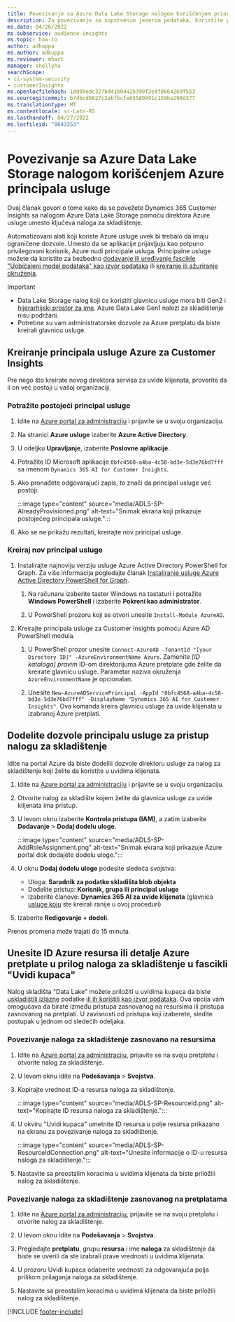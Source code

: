 ```yaml
---
title: Povezivanje sa Azure Data Lake Storage nalogom korišćenjem principala usluge
description: Za povezivanje sa sopstvenim jezerom podataka, koristite principala usluge Azure.
ms.date: 04/26/2022
ms.subservice: audience-insights
ms.topic: how-to
author: adkuppa
ms.author: adkuppa
ms.reviewer: mhart
manager: shellyha
searchScope:
- ci-system-security
- customerInsights
ms.openlocfilehash: 1dd99edc327bd41b0442b390f2e4f8664269f553
ms.sourcegitcommit: b7dbcd5627c2ebfbcfe65589991c159ba290d377
ms.translationtype: MT
ms.contentlocale: sr-Latn-RS
ms.lasthandoff: 04/27/2022
ms.locfileid: "8643353"
---
```

# <a name="connect-to-an-azure-data-lake-storage-account-by-using-an-azure-service-principal"></a>Povezivanje sa Azure Data Lake Storage nalogom korišćenjem Azure principala usluge

Ovaj članak govori o tome kako da se povežete Dynamics 365 Customer Insights sa nalogom Azure Data Lake Storage pomoću direktora Azure usluge umesto ključeva naloga za skladištenje. 

Automatizovani alati koji koriste Azure usluge uvek bi trebalo da imaju ograničene dozvole. Umesto da se aplikacije prijavljuju kao potpuno privilegovani korisnik, Azure nudi principale usluga. Principalne usluge možete da koristite za bezbedno [dodavanje ili uređivanje fascikle "Uobičajeni model podataka" kao izvor podataka](connect-common-data-model.md) ili [kreiranje ili ažuriranje okruženja](create-environment.md).

> [!IMPORTANT]
> - Data Lake Storage nalog koji će koristiti glavnicu usluge mora biti Gen2 i [hijerarhijski prostor za ime](/azure/storage/blobs/data-lake-storage-namespace). Azure Data Lake Gen1 nalozi za skladištenje nisu podržani.
> - Potrebne su vam administratorske dozvole za Azure pretplatu da biste kreirali glavnicu usluge.

## <a name="create-an-azure-service-principal-for-customer-insights"></a>Kreiranje principala usluge Azure za Customer Insights

Pre nego što kreirate novog direktora servisa za uvide klijenata, proverite da li on već postoji u vašoj organizaciji.

### <a name="look-for-an-existing-service-principal"></a>Potražite postojeći principal usluge

1. Idite na [Azure portal za administraciju](https://portal.azure.com) i prijavite se u svoju organizaciju.

2. Na stranici **Azure usluge** izaberite **Azure Active Directory**.

3. U odeljku **Upravljanje**, izaberite **Poslovne aplikacije**.

4. Potražite ID Microsoft aplikacije `0bfc4568-a4ba-4c58-bd3e-5d3e76bd7fff` sa imenom `Dynamics 365 AI for Customer Insights`.

5. Ako pronađete odgovarajući zapis, to znači da principal usluge već postoji. 
   
   :::image type="content" source="media/ADLS-SP-AlreadyProvisioned.png" alt-text="Snimak ekrana koji prikazuje postojećeg principala usluge.":::
   
6. Ako se ne prikažu rezultati, kreirajte nov principal usluge.

### <a name="create-a-new-service-principal"></a>Kreiraj nov principal usluge

1. Instalirajte najnoviju verziju usluge Azure Active Directory PowerShell for Graph. Za više informacija pogledajte članak [Instaliranje usluge Azure Active Directory PowerShell for Graph](/powershell/azure/active-directory/install-adv2).

   1. Na računaru izaberite taster Windows na tastaturi i potražite **Windows PowerShell** i izaberite **Pokreni kao administrator**.
   
   1. U PowerShell prozoru koji se otvori unesite `Install-Module AzureAD`.

2. Kreirajte principala usluge za Customer Insights pomoću Azure AD PowerShell modula.

   1. U PowerShell prozor unesite `Connect-AzureAD -TenantId "[your Directory ID]" -AzureEnvironmentName Azure`. Zamenite *[ID kataloga] pravim* ID-om direktorijuma Azure pretplate gde želite da kreirate glavnicu usluge. Parametar naziva okruženja `AzureEnvironmentName` je opcionalan.
  
   1. Unesite `New-AzureADServicePrincipal -AppId "0bfc4568-a4ba-4c58-bd3e-5d3e76bd7fff" -DisplayName "Dynamics 365 AI for Customer Insights"`. Ova komanda kreira glavnicu usluge za uvide klijenata u izabranoj Azure pretplati. 

## <a name="grant-permissions-to-the-service-principal-to-access-the-storage-account"></a>Dodelite dozvole principalu usluge za pristup nalogu za skladištenje

Idite na portal Azure da biste dodelili dozvole direktoru usluge za nalog za skladištenje koji želite da koristite u uvidima klijenata.

1. Idite na [Azure portal za administraciju](https://portal.azure.com) i prijavite se u svoju organizaciju.

1. Otvorite nalog za skladište kojem želite da glavnica usluge za uvide klijenata ima pristup.

1. U levom oknu izaberite **Kontrola pristupa (IAM)**, a zatim izaberite **Dodavanje** > **Dodaj dodelu uloge**.

   :::image type="content" source="media/ADLS-SP-AddRoleAssignment.png" alt-text="Snimak ekrana koji prikazuje Azure portal dok dodajete dodelu uloge.":::

1. U oknu **Dodaj dodelu uloge** podesite sledeća svojstva:
   - Uloga: **Saradnik za podatke skladišta blob objekta**
   - Dodelite pristup: **Korisnik, grupa ili principal usluge**
   - Izaberite članove: **Dynamics 365 AI za uvide klijenata** (glavnica [usluge koju](#create-a-new-service-principal) ste kreirali ranije u ovoj proceduri)

1.  Izaberite **Redigovanje + dodeli**.

Prenos promena može trajati do 15 minuta.

## <a name="enter-the-azure-resource-id-or-the-azure-subscription-details-in-the-storage-account-attachment-to-customer-insights"></a>Unesite ID Azure resursa ili detalje Azure pretplate u prilog naloga za skladištenje u fascikli "Uvidi kupaca"

Nalog skladišta "Data Lake" možete priložiti u uvidima kupaca da biste [uskladištili izlazne](manage-environments.md) podatke [ili ih koristili kao izvor podataka](connect-dataverse-managed-lake.md). Ova opcija vam omogućava da birate između pristupa zasnovanog na resursima ili pristupa zasnovanog na pretplati. U zavisnosti od pristupa koji izaberete, sledite postupak u jednom od sledećih odeljaka.

### <a name="resource-based-storage-account-connection"></a>Povezivanje naloga za skladištenje zasnovano na resursima

1. Idite na [Azure portal za administraciju](https://portal.azure.com), prijavite se na svoju pretplatu i otvorite nalog za skladištenje.

1. U levom oknu idite na **Podešavanja** > **Svojstva**.

1. Kopirajte vrednost ID-a resursa naloga za skladištenje.

   :::image type="content" source="media/ADLS-SP-ResourceId.png" alt-text="Kopirajte ID resursa naloga za skladištenje.":::

1. U okviru "Uvidi kupaca" umetnite ID resursa u polje resursa prikazano na ekranu za povezivanje naloga za skladištenje.

   :::image type="content" source="media/ADLS-SP-ResourceIdConnection.png" alt-text="Unesite informacije o ID-u resursa naloga za skladištenje.":::   

1. Nastavite sa preostalim koracima u uvidima klijenata da biste priložili nalog za skladištenje.

### <a name="subscription-based-storage-account-connection"></a>Povezivanje naloga za skladištenje zasnovanog na pretplatama

1. Idite na [Azure portal za administraciju](https://portal.azure.com), prijavite se na svoju pretplatu i otvorite nalog za skladištenje.

1. U levom oknu idite na **Podešavanja** > **Svojstva**.

1. Pregledajte **pretplatu**, grupu **resursa** i ime **naloga** za skladištenje da biste se uverili da ste izabrali prave vrednosti u uvidima klijenata.

1. U prozoru Uvidi kupaca odaberite vrednosti za odgovarajuća polja prilikom prilaganja naloga za skladištenje.

1. Nastavite sa preostalim koracima u uvidima klijenata da biste priložili nalog za skladištenje.


[!INCLUDE [footer-include](includes/footer-banner.md)]